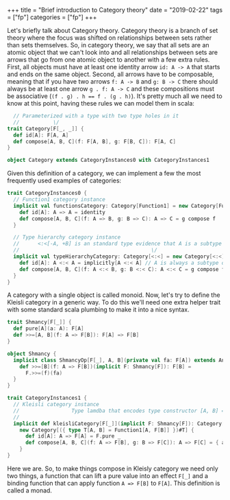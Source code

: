 +++
title = "Brief introduction to Category theory"
date = "2019-02-22"
tags = ["fp"] 
categories = ["fp"]
+++

Let's briefly talk about Category theory. Category theory is a branch of set theory where the focus was shifted on relationships between sets rather than sets themselves. So, in category theory, we say that all sets are an atomic object that we can't look into and all relationships between sets are arrows that go from one atomic object to another with a few extra rules. First, all objects must have at least one identity arrow `id: A -> A` that starts and ends on the same object. Second, all arrows have to be composable, meaning that if you have two arrows `f: A -> B` and `g: B -> C` there should always be at least one arrow `g . f: A -> C` and these compositions must be associative (`(f . g) . h == f . (g . h)`). It's pretty much all we need to know at this point, having these rules we can model them in scala:

```scala
  // Parameterized with a type with two type holes in it
  //           \/
trait Category[F[_, _]] {
  def id[A]: F[A, A]
  def compose[A, B, C](f: F[A, B], g: F[B, C]): F[A, C] 
}

object Category extends CategoryInstances0 with CategoryInstances1
```

Given this definition of a category, we can implement a few the most frequently used examples of categories:

```scala
trait CategoryInstances0 {
  // Function1 category instance
  implicit val functionsCategory: Category[Function1] = new Category[Function1] {
    def id[A]: A => A = identity
    def compose[A, B, C](f: A => B, g: B => C): A => C = g compose f
  }

  // Type hierarchy category instance
  //      <:<[-A, +B] is an standard type evidence that A is a subtype of B
  //                                           \/
  implicit val typeHierarchyCategory: Category[<:<] = new Category[<:<] {
    def id[A]: A <:< A = implicitly[A <:< A] // A is always a subtype of itself
    def compose[A, B, C](f: A <:< B, g: B <:< C): A <:< C = g compose f
  }
}
```

A category with a single object is called monoid. Now, let's try to define the Kleisli category in a generic way. To do this we'll need one extra helper trait with some standard scala plumbing to make it into a nice syntax.

```scala
trait Shmancy[F[_]] {
  def pure[A](a: A): F[A]
  def >>=[A, B](f: A => F[B]): F[A] => F[B]
}

object Shmancy {
  implicit class ShmancyOp[F[_], A, B](private val fa: F[A]) extends AnyVal { 
    def >>=[B](f: A => F[B])(implicit F: Shmancy[F]): F[B] = 
      F.>>=(f)(fa)
  }
}

trait CategoryInstances1 {
  // Kleisli category instance
  //                 Type lamdba that encodes type constructor [A, B] => Function1[A, F[B]]
  //                                                                         \/
  implicit def kleisliCategory[F[_]](implicit F: Shmancy[F]): Category[({ type T[A, B] = Function1[A, F[B]] })#T] = 
    new Category[({ type T[A, B] = Function1[A, F[B]] })#T] {
      def id[A]: A => F[A] = F.pure _
      def compose[A, B, C](f: A => F[B], g: B => F[C]): A => F[C] = { a => f(a) >>= g }
    }
}
```

Here we are. So, to make things compose in Kleisly category we need only two things, a function that can lift a pure value into an effect `F[_]` and a binding function that can apply function `A => F[B]` to `F[A]`. This definition is called a monad.
